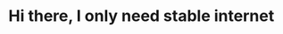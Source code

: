 # Hi there, I only need stable internet

<!-- <img align="left" width="47%" src="https://github-readme-stats.vercel.app/api?username=LeoMcBills&show_icons=true&theme=radical" />
<img align="leftt" width="47%" src="https://github-readme-stats.vercel.app/api/top-langs/?username=LeoMcBills&layout=compact" />
<img align="left" src="https://img.shields.io/badge/python-3670A0?style=for-the-badge&logo=python&logoColor=ffdd54" />
<img align="left" src="https://img.shields.io/badge/c-%2300599C.svg?style=for-the-badge&logo=c&logoColor=white" />
<img src="https://img.shields.io/badge/html5-%23E34F26.svg?style=for-the-badge&logo=html5&logoColor=white" />

-->
